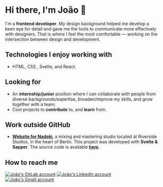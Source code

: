 # **Hi there, I'm João** 👋

I'm a **frontend developer**. My design background helped me develop a keen eye for detail and gave me the tools to communicate more effectively with designers. That is where I feel the most comfortable — working on the intersection between design and development.

## Technologies I enjoy working with

- HTML, CSS , Svelte, and React.

## Looking for

- An **internship/junior** position where I can collaborate with people from diverse backgrounds/expertise, broaden/improve my skills, and grow together with a team;
- Cool projects to **contribute** to, and **learn** from.

## Work outside GitHub

- [**Website for Nadoki**](https://nadoki.com), a mixing and mastering studio located at Riverside Studios, in the heart of Berlin. This project was developed with **Svelte & Sapper**. The source code is available [**here**](https://gitlab.com/nadoki/nadoki-website-v2).

## How to reach me

[![João's GitLab account](https://img.shields.io/badge/GitLab--_.svg?style=social&logo=gitlab)](https://gitlab.com/joaocdvr) [![João's LinkedIn account](https://img.shields.io/badge/LinkedIn--_.svg?style=social&logo=linkedin)](https://www.linkedin.com/in/joaocdvr/) [![João's Gmail account](https://img.shields.io/badge/Gmail--_.svg?style=social&logo=gmail)](mailto:joaocdvrodrigues@gmail.com)
